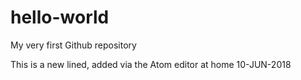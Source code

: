 # hello-world
My very first Github repository

This is a new lined, added via the Atom editor at home 10-JUN-2018
